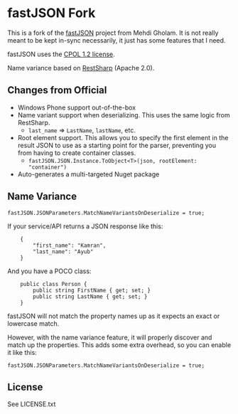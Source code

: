 # fastJSON Fork

This is a fork of the [fastJSON](http://www.codeproject.com/Articles/159450/fastJSON) project from Mehdi Gholam.
It is not really meant to be kept in-sync necessarily, it just has some features that I need.

fastJSON uses the [CPOL 1.2 license](http://www.codeproject.com/info/cpol10.aspx).

Name variance based on [RestSharp](https://github.com/restsharp/RestSharp/blob/master/RestSharp/Extensions/StringExtensions.cs) (Apache 2.0).

## Changes from Official

* Windows Phone support out-of-the-box
* Name variant support when deserializing. This uses the same logic from RestSharp.
	- `last_name` => `LastName`, `lastName`, etc.
* Root element support. This allows you to specify the first element in the result JSON to use as a starting point for the parser, preventing you from having to create container classes.
	- `fastJSON.JSON.Instance.ToObject<T>(json, rootElement: "container")`
* Auto-generates a multi-targeted Nuget package

## Name Variance

	fastJSON.JSONParameters.MatchNameVariantsOnDeserialize = true;

If your service/API returns a JSON response like this:

```
	{
		"first_name": "Kamran",
		"last_name": "Ayub"
	}
```

And you have a POCO class:

```
	public class Person {
		public string FirstName { get; set; }
		public string LastName { get; set; }
	}
```

fastJSON will not match the property names up as it expects an exact or lowercase match.

However, with the name variance feature, it will properly discover and match up the properties. This adds some extra
overhead, so you can enable it like this:

	fastJSON.JSONParameters.MatchNameVariantsOnDeserialize = true;

## License

See LICENSE.txt